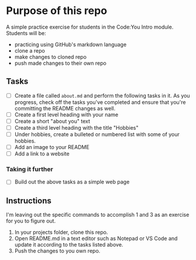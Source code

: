 # Purpose of this repo
A simple practice exercise for students in the Code:You Intro module. Students will be:
- practicing using GitHub's markdown language
- clone a repo
- make changes to cloned repo
- push made changes to their own repo

## Tasks
- [ ] Create a file called ```about.md``` and perform the following tasks in it. As you progress, check off the tasks you've completed and ensure that you're committing the README changes as well.
- [ ] Create a first level heading with your name
- [ ] Create a short "about you" text
- [ ] Create a third level heading with the title "Hobbies"
- [ ] Under hobbies, create a bulleted or numbered list with some of your hobbies.
- [ ] Add an image to your README
- [ ] Add a link to a website

### Taking it further
- [ ] Build out the above tasks as a simple web page

## Instructions
I'm leaving out the specific commands to accomplish 1 and 3 as an exercise for you to figure out.

1. In your projects folder, clone this repo.
2. Open README.md in a text editor such as Notepad or VS Code and update it according to the tasks listed above.
3. Push the changes to you own repo.